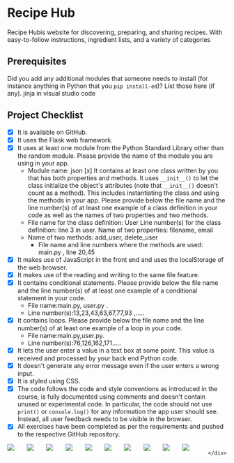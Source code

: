 # Recipe Hub 
 Recipe Hubis website for discovering, preparing, and sharing recipes. With easy-to-follow instructions, ingredient lists, and a variety of categories

## Prerequisites
Did you add any additional modules that someone needs to install (for instance anything in Python that you `pip install-ed`)? 
List those here (if any).
jinja in visual studio code

## Project Checklist
- [x] It is available on GitHub.
- [x] It uses the Flask web framework.
- [x] It uses at least one module from the Python Standard Library other than the random module.
  Please provide the name of the module you are using in your app. 
  - Module name: json 
  [x] It contains at least one class written by you that has both properties and methods. It uses `__init__()` to let the class initialize the object's attributes (note that  `__init__()` doesn't count as a method). This includes instantiating the class and using the methods in your app. Please provide below the file name and the line number(s) of at least one example of a class definition in your code as well as the names of two properties and two methods.
  - File name for the class definition: User
   Line number(s) for the class definition: line 3 in user.
    Name of two properties: filename, email
  - Name of two methods: add_user, delete_user
    - File name and line numbers where the methods are used: main.py , line 20,45
- [x] It makes use of JavaScript in the front end and uses the localStorage of the web browser.
- [x] It makes use of the reading and writing to the same file feature.
- [x] It contains conditional statements. Please provide below the file name and the line number(s) of at least
  one example of a conditional statement in your code.
  - File name:main.py, user.py .
  - Line number(s):13,23,43,63,67,77,93 ,.....
- [x] It contains loops. Please provide below the file name and the line number(s) of at least
  one example of a loop in your code.
  - File name:main.py,user.py.
  - Line number(s):76,126,162,171.....
- [x] It lets the user enter a value in a text box at some point.
  This value is received and processed by your back end Python code.
- [x] It doesn't generate any error message even if the user enters a wrong input.
- [x] It is styled using CSS.
- [x] The code follows the code and style conventions as introduced in the course, is fully documented using comments and doesn't contain unused or experimental code. 
  In particular, the code should not use `print()` or `console.log()` for any information the app user should see. Instead, all user feedback needs to be visible in the browser.  
- [x] All exercises have been completed as per the requirements and pushed to the respective GitHub repository.
 <div style="display: flex; justify-content: space-between;">
        <img src= "https://github.com/SaraSallah/Recipe-Hub-Final-Project/assets/93276124/ccf978bc-4ab7-4b70-9c81-3b1d0733b650"  >
        <img src="https://github.com/SaraSallah/Recipe-Hub-Final-Project/assets/93276124/de10c341-2475-4872-851c-e1d2b58638f8">
        <img src="https://github.com/SaraSallah/Recipe-Hub-Final-Project/assets/93276124/f7742c68-1e82-43ea-88ff-e6ac2d12862f" >
        <img src= "https://github.com/SaraSallah/Recipe-Hub-Final-Project/assets/93276124/ce0b5a9e-2623-4990-8901-6b579a7c8f02" >
        <img src="https://github.com/SaraSallah/Recipe-Hub-Final-Project/assets/93276124/cda7d69a-7bd0-4327-b7ee-e047cf7231a0">
        <img src="https://github.com/SaraSallah/Recipe-Hub-Final-Project/assets/93276124/ac5e5f77-8e25-4b41-8b07-8cd3dbe91d2a">
        <img src="https://github.com/SaraSallah/Recipe-Hub-Final-Project/assets/93276124/7d77993a-f818-4f40-a01c-348faf4cb090">
        <img src="=https://github.com/SaraSallah/Recipe-Hub-Final-Project/assets/93276124/3ce76746-c57a-4cbc-bec4-1610683ca8b6">
        <img src="https://github.com/SaraSallah/Recipe-Hub-Final-Project/assets/93276124/57745388-bc9c-4b04-b0cd-ca6ab02dcf3a">
         <img src="https://github.com/SaraSallah/Recipe-Hub-Final-Project/assets/93276124/76dee307-fc28-4a47-8fa8-f09579f6b353">

      </div>
